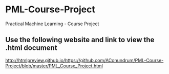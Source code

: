 # PML-Course-Project
Practical Machine Learning - Course Project
## Use the following website and link to view the .html document

http://htmlpreview.github.io/https://github.com/AConundrum/PML-Course-Project/blob/master/PML_Course_Project.html
